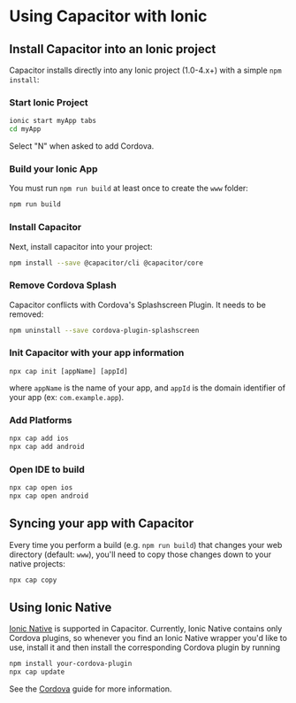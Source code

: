 # Using Capacitor with Ionic

## Install Capacitor into an Ionic project

Capacitor installs directly into any Ionic project (1.0-4.x+) with a simple `npm install`:

### Start Ionic Project

```bash
ionic start myApp tabs
cd myApp
```

Select "N" when asked to add Cordova.

### Build your Ionic App

You must run `npm run build` at least once to create the `www` folder:

```bash
npm run build
```

### Install Capacitor

Next, install capacitor into your project:

```bash
npm install --save @capacitor/cli @capacitor/core
```

### Remove Cordova Splash

Capacitor conflicts with Cordova's Splashscreen Plugin. It needs to be removed:

```bash
npm uninstall --save cordova-plugin-splashscreen
```

### Init Capacitor with your app information

```
npx cap init [appName] [appId]
```

where `appName` is the name of your app, and `appId` is the domain identifier of your app (ex: `com.example.app`).

### Add Platforms

```bash
npx cap add ios
npx cap add android
```

### Open IDE to build

```bash
npx cap open ios
npx cap open android
```

## Syncing your app with Capacitor

Every time you perform a build (e.g. `npm run build`) that changes your web directory (default: `www`), you'll need to copy those changes down to your native projects:

```bash
npx cap copy
```

## Using Ionic Native

[Ionic Native](https://ionicframework.com/docs/native/) is supported in Capacitor. Currently, Ionic Native contains only Cordova plugins, so whenever you find an Ionic Native wrapper you'd like to use, install it and then install the corresponding Cordova plugin by running

```bash
npm install your-cordova-plugin
npx cap update
```

See the [Cordova](../basics/cordova/) guide for more information.
